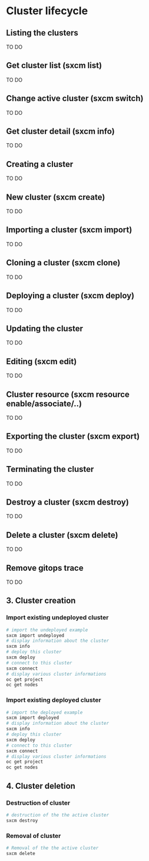 # Cluster lifecycle

## Listing the clusters

TO DO

## Get cluster list (sxcm list)

TO DO

## Change active cluster (sxcm switch)

TO DO

## Get cluster detail (sxcm info)

TO DO

## Creating a cluster

TO DO

## New cluster (sxcm create)

TO DO

## Importing a cluster (sxcm import)

TO DO

## Cloning a cluster (sxcm clone)

TO DO

## Deploying a cluster (sxcm deploy)

TO DO

## Updating the cluster

TO DO

## Editing (sxcm edit)

TO DO

## Cluster resource (sxcm resource enable/associate/..)

TO DO

## Exporting the cluster (sxcm export)

TO DO

## Terminating the cluster

TO DO

## Destroy a cluster (sxcm destroy)

TO DO

## Delete a cluster (sxcm delete)

TO DO

## Remove gitops trace

TO DO











## 3. Cluster creation

### Import existing undeployed cluster

```bash
# import the undeployed example
sxcm import undeployed
# display information about the cluster 
sxcm info
# deploy this cluster
sxcm deploy
# connect to this cluster
sxcm connect
# display various cluster informations
oc get project
oc get nodes
```

### Import existing deployed cluster

```bash
# import the deployed example
sxcm import deployed
# display information about the cluster 
sxcm info
# deploy this cluster
sxcm deploy
# connect to this cluster
sxcm connect
# display various cluster informations
oc get project
oc get nodes
```

## 4. Cluster deletion

### Destruction of cluster

```bash
# destruction of the the active cluster
sxcm destroy
```

### Removal of cluster

```bash
# Removal of the the active cluster
sxcm delete
```

